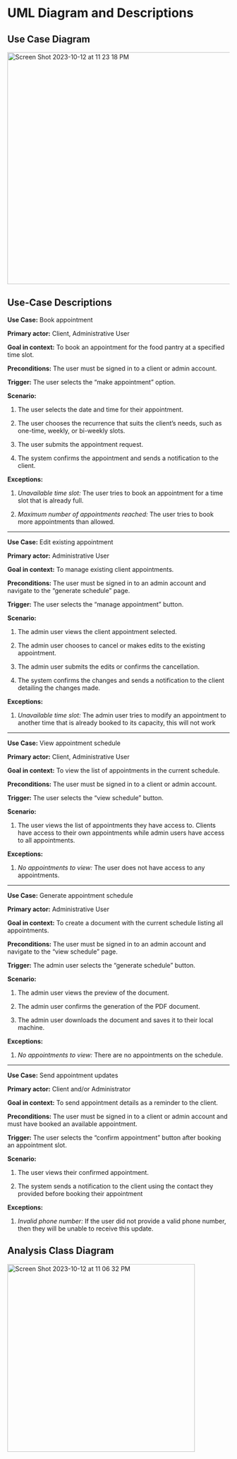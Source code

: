 # UML Diagram and Descriptions

## Use Case Diagram

<img width="525" alt="Screen Shot 2023-10-12 at 11 23 18 PM" src="https://github.com/TCNJ-SE/ArmInArm-F23/assets/135146869/e968f92f-e5c6-4895-99a7-eec5b733e273">


## Use-Case Descriptions


**Use Case:** 		Book appointment

**Primary actor:**	Client, Administrative User

**Goal in context:** 	To book an appointment for the food pantry at a specified time slot.

**Preconditions:** 	The user must be signed in to a client or admin account.

**Trigger:** 		The user selects the “make appointment” option.

**Scenario:**

1. The user selects the date and time for their appointment.
   
3. The user chooses the recurrence that suits the client’s needs, such as one-time, weekly, or bi-weekly slots.
   
5. The user submits the appointment request.

7. The system confirms the appointment and sends a notification to the client.

**Exceptions:**

1. _Unavailable time slot:_ The user tries to book an appointment for a time slot that is already full.

2. _Maximum number of appointments reached:_ The user tries to book more appointments than allowed.

---

**Use Case:** 		Edit existing appointment

**Primary actor:** 	Administrative User

**Goal in context:**	To manage existing client appointments.

**Preconditions:**	The user must be signed in to an admin account and navigate to the “generate schedule” page.

**Trigger:**		The user selects the “manage appointment” button.

**Scenario:**

1. The admin user views the client appointment selected.

2. The admin user chooses to cancel or makes edits to the existing appointment.

3. The admin user submits the edits or confirms the cancellation.

4. The system confirms the changes and sends a notification to the client detailing the changes made.

**Exceptions:**

1. _Unavailable time slot:_ The admin user tries to modify an appointment to another time that is already booked to its capacity, this will not work

---
**Use Case:**		View appointment schedule

**Primary actor:** 	Client, Administrative User

**Goal in context:** 	To view the list of appointments in the current schedule.

**Preconditions:**	The user must be signed in to a client or admin account.

**Trigger:** 		The user selects the “view schedule” button.

**Scenario:**

1. The user views the list of appointments they have access to. Clients have access to their own appointments while admin users have access to all appointments.

**Exceptions:**

1. _No appointments to view:_ The user does not have access to any appointments.

---

**Use Case:** 		Generate appointment schedule

**Primary actor:** 	Administrative User

**Goal in context:** 	To create a document with the current schedule listing all appointments.

**Preconditions:**	The user must be signed in to an admin account and navigate to the “view schedule” page.

**Trigger:**		The admin user selects the “generate schedule” button.

**Scenario:**

1. The admin user views the preview of the document.

2. The admin user confirms the generation of the PDF document.

3. The admin user downloads the document and saves it to their local machine.

**Exceptions:**

1. _No appointments to view:_ There are no appointments on the schedule.

---

**Use Case:** 		Send appointment updates

**Primary actor:** 	Client and/or Administrator 

**Goal in context:** 	To send appointment details as a reminder to the client.

**Preconditions:** 	The user must be signed in to a client or admin account and must have booked an available appointment.

**Trigger:** 		The user selects  the “confirm appointment” button after booking an appointment slot.


**Scenario:**

1. The user views their confirmed appointment.

2. The system sends a notification to the client using the contact they provided before booking their appointment

**Exceptions:**

1. _Invalid phone number:_ If the user did not provide a valid phone number, then they will be unable to receive this update.


## Analysis Class Diagram

<img width="425" alt="Screen Shot 2023-10-12 at 11 06 32 PM" src="https://github.com/TCNJ-SE/ArmInArm-F23/assets/135146869/ed6a4503-e23a-4eb4-a8cd-25fc2c38c64a">

